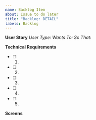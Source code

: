 ```yaml
---
name: Backlog Item
about: Issue to do later
title: "Backlog: DETAIL"
labels: Backlog
---
```


**User Story**
_User Type:_
_Wants To:_
_So That:_

**Technical Requirements**
- [ ] 1.
- [ ] 2.
- [ ] 3.
- [ ] 4.
- [ ] 5.

**Screens**
